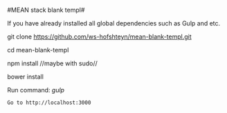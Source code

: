 #MEAN stack blank templ#

If you have already installed all global dependencies such as Gulp and etc.

git clone https://github.com/ws-hofshteyn/mean-blank-templ.git

cd mean-blank-templ

npm install        //maybe with sudo//

bower install

Run command:  *gulp*
```
Go to http://localhost:3000
